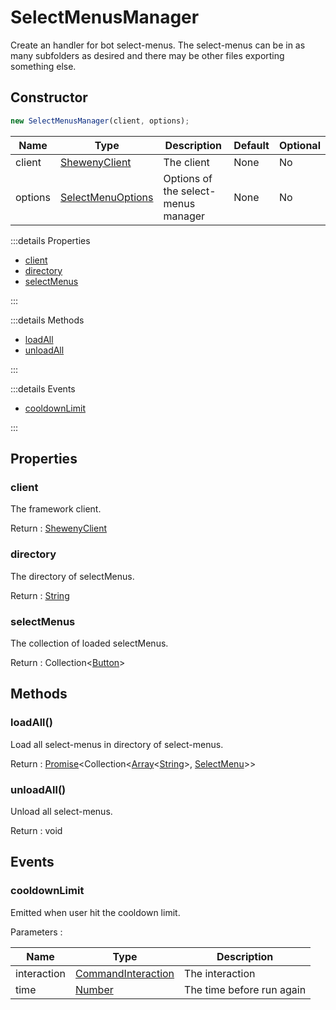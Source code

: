 # SelectMenusManager

Create an handler for bot select-menus. The select-menus can be in as many subfolders as desired and there may be other files exporting something else.

## Constructor

```js
new SelectMenusManager(client, options);
```

| Name    | Type                                                                | Description                         | Default | Optional |
| ------- | ------------------------------------------------------------------- | ----------------------------------- | ------- | -------- |
| client  | [ShewenyClient](../client//ShewenyClient.md)                        | The client                          | None    | No       |
| options | [SelectMenuOptions](../typedef/ManagerOptions.md#selectmenuoptions) | Options of the select-menus manager | None    | No       |

:::details Properties

- [client](#client)
- [directory](#directory)
- [selectMenus](#selectMenus)

:::

:::details Methods

- [loadAll](#loadall)
- [unloadAll](#unloadall)

:::

:::details Events

- [cooldownLimit](#cooldownlimit)

:::

## Properties

### client

The framework client.

Return : [ShewenyClient](../client/ShewenyClient.md)

### directory

The directory of selectMenus.

Return : [String](https://developer.mozilla.org/en-US/docs/Web/JavaScript/Reference/Global_Objects/String)

### selectMenus

The collection of loaded selectMenus.

Return : Collection<[Button](../structures/Button.md)>

## Methods

### loadAll()

Load all select-menus in directory of select-menus.

Return : [Promise](https://developer.mozilla.org/docs/Web/JavaScript/Reference/Global_Objects/Promise)\<Collection\<[Array](https://developer.mozilla.org/docs/Web/JavaScript/Reference/Global_Objects/Array)\<[String](https://developer.mozilla.org/docs/Web/JavaScript/Reference/Global_Objects/String)>, [SelectMenu](../structures/SelectMenu.md)>>

### unloadAll()

Unload all select-menus.

Return : void

## Events

### cooldownLimit

Emitted when user hit the cooldown limit.

Parameters :

| Name        | Type                                                                                        | Description               |
| ----------- | ------------------------------------------------------------------------------------------- | ------------------------- |
| interaction | [CommandInteraction](https://discord.js.org/#/docs/main/stable/class/CommandInteraction)    | The interaction           |
| time        | [Number](https://developer.mozilla.org/docs/Web/JavaScript/Reference/Global_Objects/Number) | The time before run again |
